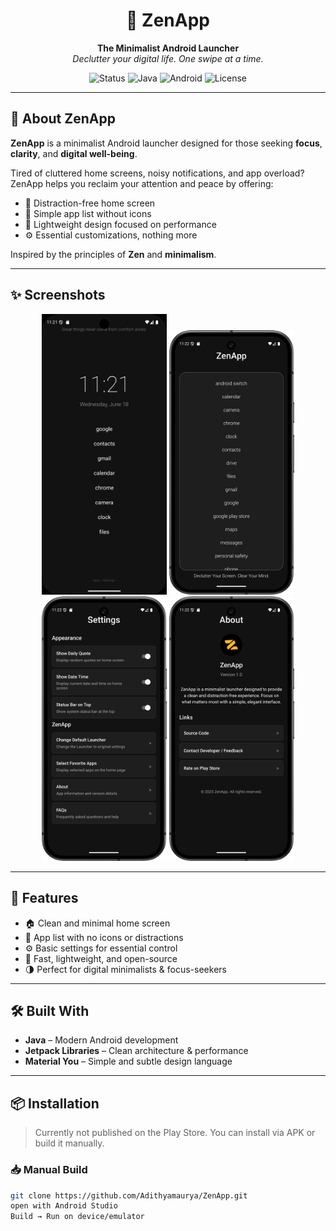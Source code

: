 <h1 align="center">🌿 ZenApp</h1>
<p align="center">
  <b>The Minimalist Android Launcher</b><br>
  <i>Declutter your digital life. One swipe at a time.</i>
</p>

<p align="center">
  <img src="https://img.shields.io/badge/status-active-brightgreen" alt="Status">
  <img src="https://img.shields.io/badge/built%20with-Java-orange" alt="Java">
  <img src="https://img.shields.io/badge/platform-Android-blue" alt="Android">
  <img src="https://img.shields.io/github/license/Adithyamaurya/ZenApp" alt="License">
</p>

---

## 🧘 About ZenApp

**ZenApp** is a minimalist Android launcher designed for those seeking **focus**, **clarity**, and **digital well-being**.

Tired of cluttered home screens, noisy notifications, and app overload?  
ZenApp helps you reclaim your attention and peace by offering:

- 🚫 Distraction-free home screen  
- 🎯 Simple app list without icons  
- 🌙 Lightweight design focused on performance  
- ⚙️ Essential customizations, nothing more

Inspired by the principles of **Zen** and **minimalism**.

---

## ✨ Screenshots

<p align="center">
  <img src="https://github.com/Adithyamaurya/ZenApp/blob/main/images/home.png" alt="Home Screen" width="200"/>
  <img src="https://github.com/Adithyamaurya/ZenApp/blob/main/images/applist.png" alt="App List" width="200"/>
  <img src="https://github.com/Adithyamaurya/ZenApp/blob/main/images/setting.png" alt="Settings" width="200"/>
  <img src="https://github.com/Adithyamaurya/ZenApp/blob/main/images/about.png" alt="About Page" width="200"/>
</p>

---

## 🔧 Features

- 🏠 Clean and minimal home screen
- 📃 App list with no icons or distractions
- ⚙️ Basic settings for essential control
- 🚀 Fast, lightweight, and open-source
- 🌗 Perfect for digital minimalists & focus-seekers

---

## 🛠️ Built With

- **Java** – Modern Android development
- **Jetpack Libraries** – Clean architecture & performance
- **Material You** – Simple and subtle design language

---

## 📦 Installation

> Currently not published on the Play Store. You can install via APK or build it manually.

### 📥 Manual Build

```bash
git clone https://github.com/Adithyamaurya/ZenApp.git
open with Android Studio
Build → Run on device/emulator
